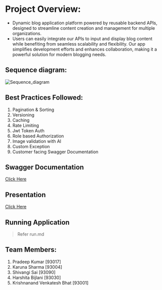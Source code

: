 # Project Overview:
- Dynamic blog application platform powered by reusable backend APIs, designed to streamline content creation and management for multiple organizations. 
- Users can easily integrate our APIs to input and display blog content while benefiting from seamless scalability and flexibility. Our app simplifies development efforts and enhances collaboration, making it a powerful solution for modern blogging needs.

## Sequence diagram:
![Sequence_diagram](https://github.com/user-attachments/assets/4d5afb7b-bdee-473b-b4e1-f8e7b32b2a58)

## Best Practices Followed:
1. Pagination & Sorting
2. Versioning
3. Caching
4. Rate Limiting
5. Jwt Token Auth
6. Role based Authorization
7. Image validation with AI
8. Custom Exception 
9. Customer facing Swagger Documentation

## Swagger Documentation
[Click Here](http://localhost:8080/swagger-ui/index.html)

## Presentation
[Click Here](https://www.canva.com/design/DAGX4UPRfzI/l_76CArirCPYAf51BcZz2A/view?utm_content=DAGX4UPRfzI&utm_campaign=designshare&utm_medium=link2&utm_source=uniquelinks&utlId=h082345aeb1)

## Running Application
> Refer run.md

## Team Members:
1. Pradeep Kumar [93017]
2. Karuna Sharma [93004]
3. Shivangi Sai [93090]
4. Harshita Bijlani [93030]
5. Krishnanand Venkatesh Bhat [93001]

